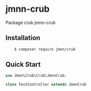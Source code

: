 # jmnn-crub
Package crub jmnn-crub

## Installation
```sh
    $ composer require jmnn/crub
``` 

## Quick Start 

```php
use Jmnn\Crub\Crub\JmnnCrub;

class TestController extends JmnnCrub
```


